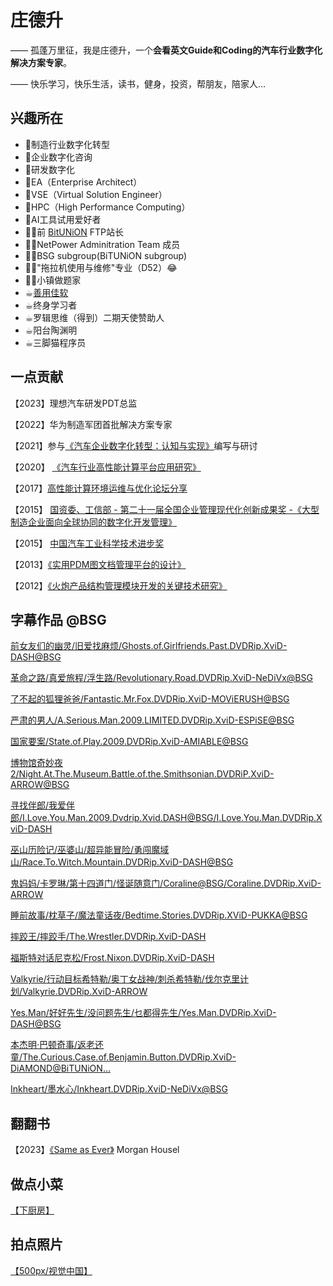# 庄德升


—— 孤蓬万里征，我是庄德升，一个**会看英文Guide和Coding的汽车行业数字化解决方案专家**。

—— 快乐学习，快乐生活，读书，健身，投资，帮朋友，陪家人...



## 兴趣所在

- 💼制造行业数字化转型
- 💼企业数字化咨询
- 💼研发数字化
- 💼EA（Enterprise Architect）
- 💼VSE（Virtual Solution Engineer）
- 💼HPC（High Performance Computing）
- 💼AI工具试用爱好者
- 👨‍🎓前 [BitUNiON](http://out.bitunion.org/) FTP站长
- 👨‍🎓NetPower Adminitration Team 成员
- 👨‍🎓BSG subgroup(BiTUNiON subgroup)
- 👨‍🎓"拖拉机使用与维修"专业（D52）😂
- 👨‍🎓小镇做题家
- ☕︎[善用佳软](/use-software-like-a-pro/)
- ☕︎终身学习者
- ☕︎罗辑思维（得到）二期天使赞助人
- ☕︎阳台陶渊明
- ☕︎三脚猫程序员



## 一点贡献

【2023】理想汽车研发PDT总监

【2022】华为制造军团首批解决方案专家

【2021】参与[《汽车企业数字化转型：认知与实现》](http://m.china-pub.com/and2/tbookinfo_more.aspx?id=8084601)编写与研讨

【2020】 [《汽车行业高性能计算平台应用研究》](https://www.pishu.com.cn/skwx_ps/initDatabaseDetail?contentId=11479816&siteId=14&contentType=literature)

【2017】[高性能计算环境运维与优化论坛分享](http://www.iapcm.ac.cn/src/Second.html)

【2015】 [国资委、工信部 - 第二十一届全国企业管理现代化创新成果奖 -《大型制造企业面向全球协同的数字化开发管理》](http://www.cec1979.org.cn/download/26596_1_1421303781.pdf)

【2015】 [中国汽车工业科学技术进步奖](https://baike.baidu.com/item/%E4%B8%AD%E5%9B%BD%E6%B1%BD%E8%BD%A6%E5%B7%A5%E4%B8%9A%E7%A7%91%E5%AD%A6%E6%8A%80%E6%9C%AF%E8%BF%9B%E6%AD%A5%E5%A5%96)

【2013】[《实用PDM图文档管理平台的设计》](https://kns.cnki.net/kcms2/article/abstract?v=3uoqIhG8C44YLTlOAiTRKgchrJ08w1e7xAZywCwkEEIhoJpehO--9vmSrHb43kOdSQxfRZuY3t1e1QdSrgVOcVR4toBzy6FX&uniplatform=NZKPT)

【2012】[《火炮产品结构管理模块开发的关键技术研究》](https://kns.cnki.net/kcms2/article/abstract?v=3uoqIhG8C44YLTlOAiTRKgchrJ08w1e7fm4X_1ttJAlR59jLLJneUtQNR_d6FE4AMPrNx-TmDaXbAaN9LAXssZvrzOIvvk__&uniplatform=NZKPT)




## 字幕作品 @BSG

[前女友们的幽灵/旧爱找麻烦/Ghosts.of.Girlfriends.Past.DVDRip.XviD-DASH@BSG](https://assrt.net/xml/sub/151/151543.xml)

[革命之路/真爱旅程/浮生路/Revolutionary.Road.DVDRip.XviD-NeDiVx@BSG](https://assrt.net/xml/sub/124/124642.xml)

[了不起的狐狸爸爸/Fantastic.Mr.Fox.DVDRip.XviD-MOViERUSH@BSG](https://assrt.net/xml/sub/144/144026.xml)

[严肃的男人/A.Serious.Man.2009.LIMITED.DVDRip.XviD-ESPiSE@BSG](https://assrt.net/xml/sub/140/140260.xml)

[国家要案/State.of.Play.2009.DVDRip.XviD-AMIABLE@BSG](https://assrt.net/xml/sub/131/131208.xml)

[博物馆奇妙夜2/Night.At.The.Museum.Battle.of.the.Smithsonian.DVDRiP.XviD-ARROW@BSG](https://assrt.net/xml/sub/127/127638.xml)

[寻找伴郎/我爱伴郎/I.Love.You.Man.2009.Dvdrip.Xvid.DASH@BSG/I.Love.You.Man.DVDRip.XviD-DASH](https://assrt.net/xml/sub/127/127187.xml)

[巫山历险记/巫婆山/超异能冒险/勇闯魔域山/Race.To.Witch.Mountain.DVDRip.XviD-DASH@BSG](https://assrt.net/xml/sub/125/125887.xml)

[鬼妈妈/卡罗琳/第十四道门/怪诞随意门/Coraline@BSG/Coraline.DVDRip.XviD-ARROW](https://assrt.net/xml/sub/124/124132.xml)

[睡前故事/枕草子/魔法童话夜/Bedtime.Stories.DVDRip.XViD-PUKKA@BSG](https://assrt.net/xml/sub/121/121329.xml)

[摔跤王/摔跤手/The.Wrestler.DVDRip.XviD-DASH](https://assrt.net/xml/sub/121/121045.xml)

[福斯特对话尼克松/Frost.Nixon.DVDRip.XviD-DASH](https://assrt.net/xml/sub/120/120258.xml)

[Valkyrie/行动目标希特勒/奥丁女战神/刺杀希特勒/伐尔克里计划/Valkyrie.DVDRip.XviD-ARROW](https://assrt.net/xml/sub/120/120176.xml)

[Yes.Man/好好先生/没问题先生/乜都得先生/Yes.Man.DVDRip.XviD-DASH@BSG](https://assrt.net/xml/sub/119/119380.xml)

[本杰明·巴顿奇事/返老还童/The.Curious.Case.of.Benjamin.Button.DVDRip.XviD-DiAMOND@BiTUNiON...](https://assrt.net/xml/sub/119/119014.xml)

[Inkheart/墨水心/Inkheart.DVDRip.XviD-NeDiVx@BSG](https://assrt.net/xml/sub/115/115809.xml)



## 翻翻书

【2023】[《Same as Ever》](/Same_as_Ever/) Morgan Housel



## 做点小菜

[【下厨房】](https://m.xiachufang.com/cook/128032279/)




## 拍点照片

[【500px/视觉中国】](https://500px.com.cn/atigercat)